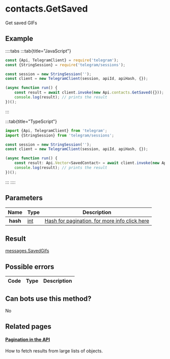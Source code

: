 # contacts.GetSaved

Get saved GIFs



## Example

::::tabs
:::tab{title="JavaScript"}
```js
const {Api, TelegramClient} = require('telegram');
const {StringSession} = require('telegram/sessions');

const session = new StringSession('');
const client = new TelegramClient(session, apiId, apiHash, {});

(async function run() {
    const result = await client.invoke(new Api.contacts.GetSaved({}));
    console.log(result); // prints the result
})();
```
:::

:::tab{title="TypeScript"}
```ts
import {Api, TelegramClient} from 'telegram';
import {StringSession} from 'telegram/sessions';

const session = new StringSession('');
const client = new TelegramClient(session, apiId, apiHash, {});

(async function run() {
    const result: Api.Vector<SavedContact> = await client.invoke(new Api.contacts.GetSaved({}));
    console.log(result); // prints the result
})();
```
:::
::::



## Parameters

| Name | Type | Description |
| :--: | ---- | ----------- |
| **hash** | [int](https://core.telegram.org/type/int) | [Hash for pagination, for more info click here](https://core.telegram.org/api/offsets#hash-generation) 


## Result

[messages.SavedGifs](https://core.telegram.org/type/messages.SavedGifs)



## Possible errors

| Code | Type | Description |
| :--: | ---- | ----------- |


## Can bots use this method?

No

## Related pages

#### [Pagination in the API](https://core.telegram.org/api/offsets)

How to fetch results from large lists of objects.




